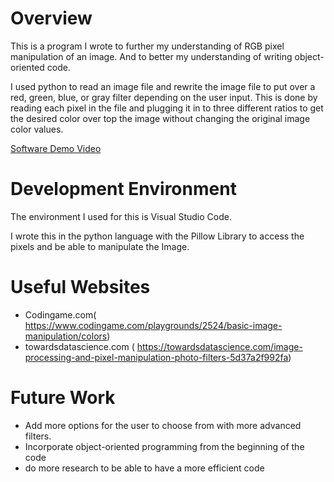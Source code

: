 # Overview
This is a program I wrote to further my understanding of RGB pixel manipulation of an image. And to better my understanding of writing object-oriented code.

I used python to read an image file and rewrite the image file to put over a red, green, blue, or gray filter depending on the user input. This is done by reading each pixel in the file and plugging it in to three different ratios to get the desired color over top the image without changing the original image color values. 

[Software Demo Video]( https://youtu.be/ZeBy2EpHgxs)

# Development Environment
The environment I used for this is Visual Studio Code.

I wrote this in the python language with the Pillow Library to access the pixels and be able to manipulate the Image.

# Useful Websites
* Codingame.com( https://www.codingame.com/playgrounds/2524/basic-image-manipulation/colors)
* towardsdatascience.com ( https://towardsdatascience.com/image-processing-and-pixel-manipulation-photo-filters-5d37a2f992fa)

# Future Work
* Add more options for the user to choose from with more advanced filters.
* Incorporate object-oriented programming from the beginning of the code
* do more research to be able to have a more efficient code
